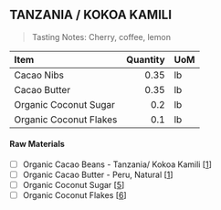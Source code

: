 ## TANZANIA / KOKOA KAMILI
> Tasting Notes: Cherry, coffee, lemon

| Item | Quantity | UoM  |
| :---     | ---:    | :--- |
| Cacao Nibs  | 0.35    | lb    |
| Cacao Butter   | 0.35    | lb    |
| Organic Coconut Sugar     | 0.2      | lb      |
| Organic Coconut Flakes     | 0.1      | lb      |

#### Raw Materials
- [ ] Organic Cacao Beans -  Tanzania/ Kokoa Kamili [[1](/vendors)]
- [ ] Organic Cacao Butter - Peru, Natural [[1](/vendors)]
- [ ] Organic Coconut Sugar [[5](/vendors)]
- [ ] Organic Coconut Flakes [[6](/vendors)]
